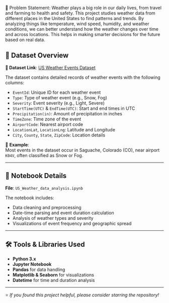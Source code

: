 🧩 Problem Statement:
Weather plays a big role in our daily lives, from travel and farming to health and safety. This project studies weather data from different places in the United States to find patterns and trends. 
By analyzing things like temperature, wind speed, humidity, and weather conditions, we can better understand how the weather changes over time and across locations. 
This helps in making smarter decisions for the future based on real data.

## 📁 Dataset Overview

**🔗 Dataset Link**: [US Weather Events Dataset](https://drive.google.com/file/d/1ISt0vNAAh7Ry1hco-PJsiAZQ5hwWeh_C/view?usp=sharing)

The dataset contains detailed records of weather events with the following columns:

- `EventId`: Unique ID for each weather event
- `Type`: Type of weather event (e.g., Snow, Fog)
- `Severity`: Event severity (e.g., Light, Severe)
- `StartTime(UTC)` & `EndTime(UTC)`: Start and end times in UTC
- `Precipitation(in)`: Amount of precipitation in inches
- `TimeZone`: Time zone of the event
- `AirportCode`: Nearest airport code
- `LocationLat`, `LocationLng`: Latitude and Longitude
- `City`, `County`, `State`, `ZipCode`: Location details

📌 **Example**:  
Most events in the dataset occur in Saguache, Colorado (CO), near airport `K04V`, often classified as Snow or Fog.

---

## 📓 Notebook Details

**File**: `US_Weather_data_analysis.ipynb`

The notebook includes:
- Data cleaning and preprocessing
- Date-time parsing and event duration calculation
- Analysis of weather types and severity
- Visualizations of event frequency and geographic spread

---


## 🛠️ Tools & Libraries Used

- **Python 3.x**
- **Jupyter Notebook**
- **Pandas** for data handling
- **Matplotlib & Seaborn** for visualizations
- **Datetime** for time and duration analysis

---

⭐️ *If you found this project helpful, please consider starring the repository!*
